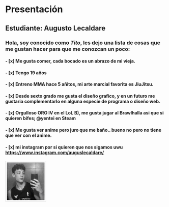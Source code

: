 # Presentación

## Estudiante: Augusto Lecaldare

### Hola, soy conocido como *Tito*, les dejo una lista de cosas que me gustan hacer para que me conozcan un poco:
#### - [x] Me gusta comer, cada bocado es un abrazo de mi vieja.
#### - [x] Tengo 19 años
#### - [x] Entreno MMA hace 5 añitos, mi arte marcial favorita es JiuJitsu.
#### - [x] Desde sexto grado me gusta el diseño grafico, y en un futuro me gustaria complementarlo en alguna especie de programa o diseño web.
#### - [x] Orgulloso ORO IV en el LoL B), me gusta jugar al Brawlhalla asi que si quieren bifes; @yentei en Steam
#### - [x] Me gusta ver anime pero juro que me baño.. bueno no pero no tiene que ver con el anime.
#### - [x] mi instagram por si quieren que nos sigamos uwu https://www.instagram.com/auguslecaldare/


![mi foto](fotuli.png)
